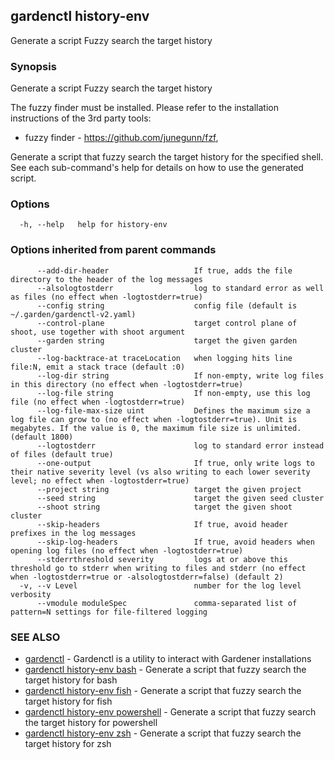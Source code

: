 ## gardenctl history-env

Generate a script Fuzzy search the target history

### Synopsis

Generate a script Fuzzy search the target history
		
The fuzzy finder must be installed.
Please refer to the installation instructions of the 3rd party tools:
* fuzzy finder - https://github.com/junegunn/fzf,

Generate a script that fuzzy search the target history for the specified shell.
See each sub-command's help for details on how to use the generated script.
		


### Options

```
  -h, --help   help for history-env
```

### Options inherited from parent commands

```
      --add-dir-header                   If true, adds the file directory to the header of the log messages
      --alsologtostderr                  log to standard error as well as files (no effect when -logtostderr=true)
      --config string                    config file (default is ~/.garden/gardenctl-v2.yaml)
      --control-plane                    target control plane of shoot, use together with shoot argument
      --garden string                    target the given garden cluster
      --log-backtrace-at traceLocation   when logging hits line file:N, emit a stack trace (default :0)
      --log-dir string                   If non-empty, write log files in this directory (no effect when -logtostderr=true)
      --log-file string                  If non-empty, use this log file (no effect when -logtostderr=true)
      --log-file-max-size uint           Defines the maximum size a log file can grow to (no effect when -logtostderr=true). Unit is megabytes. If the value is 0, the maximum file size is unlimited. (default 1800)
      --logtostderr                      log to standard error instead of files (default true)
      --one-output                       If true, only write logs to their native severity level (vs also writing to each lower severity level; no effect when -logtostderr=true)
      --project string                   target the given project
      --seed string                      target the given seed cluster
      --shoot string                     target the given shoot cluster
      --skip-headers                     If true, avoid header prefixes in the log messages
      --skip-log-headers                 If true, avoid headers when opening log files (no effect when -logtostderr=true)
      --stderrthreshold severity         logs at or above this threshold go to stderr when writing to files and stderr (no effect when -logtostderr=true or -alsologtostderr=false) (default 2)
  -v, --v Level                          number for the log level verbosity
      --vmodule moduleSpec               comma-separated list of pattern=N settings for file-filtered logging
```

### SEE ALSO

* [gardenctl](gardenctl.md)	 - Gardenctl is a utility to interact with Gardener installations
* [gardenctl history-env bash](gardenctl_history-env_bash.md)	 - Generate a script that fuzzy search the target history for bash
* [gardenctl history-env fish](gardenctl_history-env_fish.md)	 - Generate a script that fuzzy search the target history for fish
* [gardenctl history-env powershell](gardenctl_history-env_powershell.md)	 - Generate a script that fuzzy search the target history for powershell
* [gardenctl history-env zsh](gardenctl_history-env_zsh.md)	 - Generate a script that fuzzy search the target history for zsh

